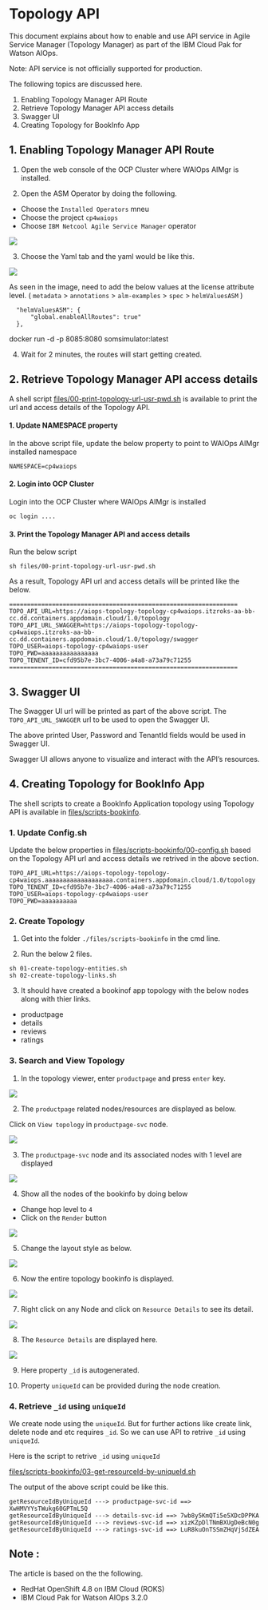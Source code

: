 # Topology API

This document explains about how to enable and use API service in Agile Service Manager
(Topology Manager) as part of the IBM Cloud Pak for Watson AIOps.

Note: API service is not officially supported for production.

The following topics are discussed here.

1. Enabling Topology Manager API Route
2. Retrieve Topology Manager API access details
3. Swagger UI
4. Creating Topology for BookInfo App

## 1. Enabling Topology Manager API Route

1. Open the web console of the OCP Cluster where WAIOps AIMgr is installed.

2. Open the ASM Operator by doing the following.

- Choose the `Installed Operators` mneu
- Choose the project `cp4waiops`
- Choose `IBM Netcool Agile Service Manager` operator

<img src="images/01-installed-operator.png">

3. Choose the Yaml tab and the yaml would be like this.

<img src="images/02-asm-config.png">

As seen in the image, need to add the below values at the license attribute level. ( `metadata`  > `annotations`  >  `alm-examples`  >  `spec`  > `helmValuesASM`  )

```
  "helmValuesASM": {
      "global.enableAllRoutes": true"
  },
```

docker run -d -p 8085:8080 somsimulator:latest

4. Wait for 2 minutes, the routes will start getting created.

## 2. Retrieve Topology Manager API access details

A shell script [files/00-print-topology-url-usr-pwd.sh](./files/00-print-topology-url-usr-pwd.sh) is available to print the url and access details of the Topology API.

#### 1. Update NAMESPACE property

In the above script file, update the below property to point to WAIOps AIMgr installed namespace

```
NAMESPACE=cp4waiops
```

#### 2. Login into OCP Cluster

Login into the OCP Cluster where WAIOps AIMgr is installed 
```
oc login ....
```

#### 3. Print the Topology Manager API and access details

Run the below script

```
sh files/00-print-topology-url-usr-pwd.sh
```

As a result, Topology API url and access details will be printed like the below.


```
================================================================
TOPO_API_URL=https://aiops-topology-topology-cp4waiops.itzroks-aa-bb-cc.dd.containers.appdomain.cloud/1.0/topology
TOPO_API_URL_SWAGGER=https://aiops-topology-topology-cp4waiops.itzroks-aa-bb-cc.dd.containers.appdomain.cloud/1.0/topology/swagger
TOPO_USER=aiops-topology-cp4waiops-user
TOPO_PWD=aaaaaaaaaaaaaaaa
TOPO_TENENT_ID=cfd95b7e-3bc7-4006-a4a8-a73a79c71255
================================================================
```

## 3. Swagger UI

The Swagger UI url will be printed as part of the above script. The `TOPO_API_URL_SWAGGER` url to be used to open the Swagger UI.

The above printed User, Password and TenantId fields would be used in Swagger UI.

Swagger UI allows anyone to visualize and interact with the API’s resources. 

## 4. Creating Topology for BookInfo App

The shell scripts to create a BookInfo Application topology using Topology API is available in  [files/scripts-bookinfo](./files/scripts-bookinfo).

### 1. Update Config.sh

Update the below properties in [files/scripts-bookinfo/00-config.sh](./files/scripts-bookinfo/00-config.sh) based on the Topology API url and access details we retrived in the above section. 

```
TOPO_API_URL=https://aiops-topology-topology-cp4waiops.aaaaaaaaaaaaaaaaaaa.containers.appdomain.cloud/1.0/topology
TOPO_TENENT_ID=cfd95b7e-3bc7-4006-a4a8-a73a79c71255
TOPO_USER=aiops-topology-cp4waiops-user
TOPO_PWD=aaaaaaaaaa
```

### 2. Create Topology

1. Get into the folder `./files/scripts-bookinfo` in the cmd line.

2. Run the below 2 files.

```
sh 01-create-topology-entities.sh
sh 02-create-topology-links.sh
```

3. It should have created a bookinof app topology with the below nodes along with thier links.

- productpage
- details
- reviews
- ratings

### 3. Search and View Topology

1. In the topology viewer, enter `productpage` and press `enter` key.

<img src="images/10-topo-view-1.png">

2. The `productpage` related nodes/resources are displayed as below.

Click on `View topology` in `productpage-svc` node.

<img src="images/10-topo-view-2.png">

3. The `productpage-svc` node and its associated nodes with 1 level are displayed

<img src="images/10-topo-view-3.png">

4. Show all the nodes of the bookinfo by doing below

- Change hop level to `4`
- Click on the `Render` button

<img src="images/10-topo-view-4.png">

5. Change the layout style as below.

<img src="images/10-topo-view-5.png">

6. Now the entire topology bookinfo is displayed.

<img src="images/10-topo-view-6.png">

7. Right click on any Node and click on `Resource Details` to see its detail.

<img src="images/10-topo-view-7.png">

8. The `Resource Details` are displayed here.

<img src="images/10-topo-view-8.png">

9. Here property `_id` is autogenerated.

10. Property `uniqueId` can be provided during the node creation.

### 4. Retrieve `_id` using `uniqueId`

We create node using the `uniqueId`. But for further actions like create link, delete node and etc requires `_id`. So we can use API to retrive `_id` using `uniqueId`.

Here is the script to retrive `_id` using `uniqueId`

  [files/scripts-bookinfo/03-get-resourceId-by-uniqueId.sh](./files/scripts-bookinfo/03-get-resourceId-by-uniqueId.sh)

The output of the above script could be like this.

```
getResourceIdByUniqueId ---> productpage-svc-id ==> XwHMVYYsTWukg60GPTmL5Q
getResourceIdByUniqueId ---> details-svc-id ==> 7wb8y5KmQTi5e5XDcDPPKA
getResourceIdByUniqueId ---> reviews-svc-id ==> xizKZpDlTNmBXUgDeBcN0g
getResourceIdByUniqueId ---> ratings-svc-id ==> LuR8kuOnTSSmZHqVjSdZEA
```

## Note :

The article is based on the the following.
- RedHat OpenShift 4.8 on IBM Cloud (ROKS)
- IBM Cloud Pak for Watson AIOps 3.2.0
